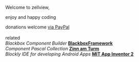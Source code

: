 
Welcome to zellview,
		
enjoy
and
happy coding

<!-- donations welcome __[zellview.de/donate](https://www.zellview.donate)__<br> -->

donations welcome [via PayPal](https://www.paypal.com/cgi-bin/webscr?cmd=_s-xclick&hosted_button_id=Z3HWZPMEKBVVU&source=url)
<br>
<br>
related<br>
*Blackbox Component Builder* __[BlackboxFramework](https://www.blackboxframework.org)__<br>
*Component Pascal Collection* __[Zinn am Turm](https://www.zinnamturm.eu)__<br>
*Blockly IDE for developing Android Apps* __[MIT App Inventor 2](http://ai2.appinventor.mit.edu)__<br>
<br>
